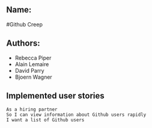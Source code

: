 Name:
-------------
#Github Creep




Authors:
------------
* Rebecca Piper
* Alain Lemaire
* David Parry
* Bjoern Wagner

## Implemented user stories

```
As a hiring partner
So I can view information about Github users rapidly
I want a list of Github users

```